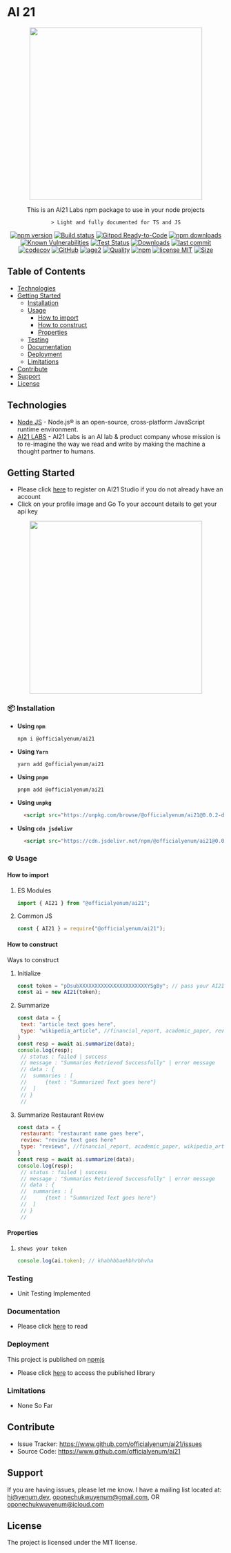 # AI 21

<p align="center"><a href="https://studio.ai21.com/overview" target="_blank"><img src="https://lh3.googleusercontent.com/NIxR42H8Dw-Eduv8vQMxmev5ZXskc7mzU1tqJHHiVxFPGGxp2z-olNA8PtNzD8wJscI5j6n4xLz3cqaTeWWLotKwRyGIsTXJa2zYU3XwvDc85_mHaA" width="400"></a></p>

<div align="center">
    This is an AI21 Labs npm package to use in your node projects

    > Light and fully documented for TS and JS
</div>

<div align="center">

[![npm version](https://img.shields.io/npm/v/axios.svg?style=flat-square)](https://www.npmjs.com/package/@officialyenum/ai21)
[![Build status](https://img.shields.io/github/actions/workflow/status/axios/axios/ci.yml?branch=v1.x&label=CI&logo=github&style=flat-square)](https://github.com/officialyenum/ai21/actions/workflows/snyk.yml)
[![Gitpod Ready-to-Code](https://img.shields.io/badge/Gitpod-Ready--to--Code-blue?logo=gitpod&style=flat-square)](https://gitpod.io/#https://github.com/officialyenum/ai21)
[![npm downloads](https://img.shields.io/npm/dm/@officialyenum/ai21.svg?style=flat-square)](https://npm-stat.com/charts.html?package=@officialyenum/ai21)
[![Known Vulnerabilities](https://snyk.io/test/npm/@officialyenum/ai21/badge.svg)](https://snyk.io/test/npm/@officialyenum/ai21)
[![Test Status](https://github.com/officialyenum/ai21/actions/workflows/test.yml/badge.svg)](https://github.com/officialyenum/ai21)
[![Downloads](https://img.shields.io/npm/dt/age2.svg)](https://npmjs.com/package/age2)
[![last commit](https://img.shields.io/github/last-commit/officialyenum/ai21.svg)](https://github.com/officialyenum/ai21)
[![codecov](https://img.shields.io/codecov/c/github/officialyenum/ai21/main.svg)](https://codecov.io/gh/officialyenum/ai21)
[![GitHub](https://img.shields.io/github/stars/officialyenum/ai21.svg)](https://github.com/officialyenum/ai21)
[![age2](https://snyk.io/advisor/npm-package/@officialyenum/ai21/badge.svg)](https://snyk.io/advisor/npm-package/@officialyenum/ai21)
[![Quality](https://img.shields.io/npms-io/quality-score/@officialyenum/ai21.svg?label=quality%20%28npms.io%29&)](https://npms.io/search?q=@officialyenum/ai21)
[![npm](https://img.shields.io/npm/v/age2.svg)](https://npmjs.com/package/@officialyenum/ai21)
[![license MIT](https://img.shields.io/npm/l/@officialyenum/ai21.svg)](https://github.com/AlexXanderGrib/age/blob/main/LICENSE.txt)
[![Size](https://img.shields.io/bundlephobia/minzip/@officialyenum/ai21)](https://bundlephobia.com/package/@officialyenum/ai21)


</div>

## Table of Contents

-   [Technologies](#technologies)
-   [Getting Started](#getting-started)
    -   [Installation](#installation)
    -   [Usage](#usage)
        -   [How to import](#how-to-import)
        -   [How to construct](#how-to-construct)
        -   [Properties](#properties)
    -   [Testing](#testing)
    -   [Documentation](#documentation)
    -   [Deployment](#deployment)
    -   [Limitations](#limitations)
-   [Contribute](#contribute)
-   [Support](#support)
-   [License](#license)

## Technologies

-   [Node JS](https://nodejs.org/) - Node.js® is an open-source, cross-platform JavaScript runtime environment.
-   [AI21 LABS](https://studio.ai21.com/overview) - AI21 Labs is an AI lab & product company whose mission is to re-imagine the way we read and write by making the machine a thought partner to humans.

## Getting Started

-  Please click [here](https://studio.ai21.com/overview) to register on AI21 Studio if you do not already have an account
-  Click on your profile image and Go To your account details  to get your api key

<p align="center"><a href="https://studio.ai21.com/overview" target="_blank"><img src="https://res.cloudinary.com/yenum-dev/image/upload/v1677065723/chuckymagic/ai21-get-key-image_hmxmse.png" width="400"></a></p>

### 📦 Installation

- **Using `npm`**
  ```shell
  npm i @officialyenum/ai21
  ```
- **Using `Yarn`**
  ```shell
  yarn add @officialyenum/ai21
  ```
- **Using `pnpm`**
  ```shell
  pnpm add @officialyenum/ai21
  ```
- **Using `unpkg`**
  ```html
    <script src="https://unpkg.com/browse/@officialyenum/ai21@0.0.2-development/lib/cjs/index.min.js"></script>

  ```
- **Using `cdn jsdelivr`**
  ```html
    <script src="https://cdn.jsdelivr.net/npm/@officialyenum/ai21@0.0.2-development/lib/cjs/index.min.js"></script>

  ```

### ⚙️ Usage

#### How to import

1. ES Modules
   ```javascript
   import { AI21 } from "@officialyenum/ai21";
   ```
2. Common JS
   ```javascript
   const { AI21 } = require("@officialyenum/ai21");
   ```

#### How to construct

Ways to construct

1. Initialize
   ```javascript
   const token = "pDsubXXXXXXXXXXXXXXXXXXXXXXYSg8y"; // pass your AI21 Labs AI Token Here
   const ai = new AI21(token);
   ```
2. Summarize
   ```javascript
   const data = {
    text: "article text goes here",
    type: "wikipedia_article", //financial_report, academic_paper, reviews
   }
   const resp = await ai.summarize(data);
   console.log(resp);
    // status : failed | success
    // message : "Summaries Retrieved Successfully" | error message
    // data : {
    //  summaries : [
    //      {text : "Summarized Text goes here"}
    //  ]
    // }
    //
   ```
3. Summarize Restaurant Review
   ```javascript
   const data = {
    restaurant: "restaurant name goes here",
    review: "review text goes here"
    type: "reviews", //financial_report, academic_paper, wikipedia_article
   }
   const resp = await ai.summarize(data);
   console.log(resp);
    // status : failed | success
    // message : "Summaries Retrieved Successfully" | error message
    // data : {
    //  summaries : [
    //      {text : "Summarized Text goes here"}
    //  ]
    // }
    //
   ```

#### Properties

1. `shows your token`
   ```javascript
   console.log(ai.token); // khabhbbaehbhrbhvha
   ```

### Testing
-   Unit Testing Implemented


### Documentation
-   Please click [here](https://www.github.com/officialyenum/ai21/#README.md) to read

### Deployment

This project is published on [npmjs](https://www.npmjs.com/)

-   Please click [here](https://www.npmjs.com/package/@officialyenum/ai21) to access the published library

### Limitations
-   None So Far

## Contribute

- Issue Tracker: https://www.github.com/officialyenum/ai21/issues
- Source Code: https://www.github.com/officialyenum/ai21

## Support

If you are having issues, please let me know.
I have a mailing list located at: 
hi@yenum.dev,
oponechukwuyenum@gmail.com, OR 
oponechukwuyenum@icloud.com

## License

The project is licensed under the MIT license.